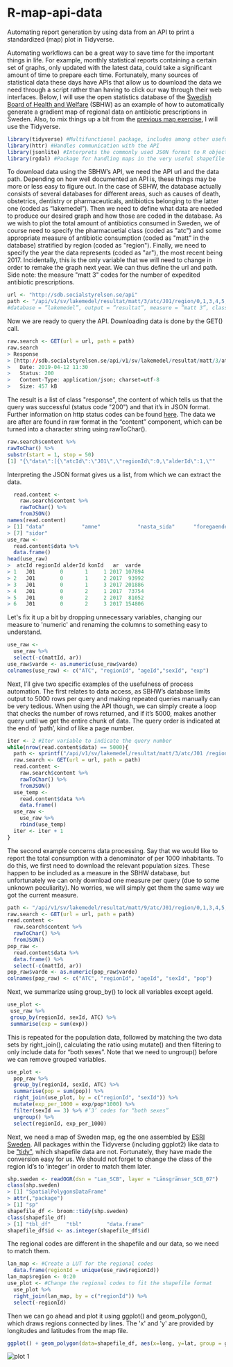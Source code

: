 # R-map-api-data
Automating report generation by using data from an API to print a standardized (map) plot in Tidyverse.

Automating workflows can be a great way to save time for the important things in life. For example, monthly statistical reports containing a certain set of graphs, only updated with the latest data, could take a significant amount of time to prepare each time. Fortunately, many sources of statistical data these days have APIs that allow us to download the data we need through a script rather than having to click our way through their web interfaces. Below, I will use the open statistics database of the [Swedish Board of Health and Welfare](http://sdb.socialstyrelsen.se/sdbapi.aspx) (SBHW) as an example of how to automatically generate a gradient map of regional data on antibiotic prescriptions in Sweden. Also, to mix things up a bit from the [previous map exercise](https://github.com/jonas-raposinha/r-map-plotting), I will use the Tidyverse.

```R
library(tidyverse) #Multifunctional package, includes among other useful things “ggplot” for plotting and “dplyr” for data manipulation
library(httr) #Handles communication with the API
library(jsonlite) #Interprets the commonly used JSON format to R objects
library(rgdal) #Package for handling maps in the very useful shapefile format
```

To download data using the SBHW’s API, we need the API url and the data path. Depending on how well documented an API is, these things may be more or less easy to figure out. In the case of SBHW, the database actually consists of several databases for different areas, such as causes of death, obstetrics, dentistry or pharmaceuticals, antibiotics belonging to the latter one (coded as “lakemedel”). Then we need to define what data are needed to produce our desired graph and how those are coded in the database. As we wish to plot the total amount of antibiotics consumed in Sweden, we of course need to specify the pharmacuetial class (coded as "atc") and some appropriate measure of antibiotic consumption (coded as "matt" in the database) stratified by region (coded as "region"). Finally, we need to specify the year the data represents (coded as "ar"), the most recent being 2017. Incidentally, this is the only variable that we will need to change in order to remake the graph next year. We can thus define the url and path. Side note: the measure "matt 3" codes for the number of expedited antibiotic prescriptions.

```R
url <- "http://sdb.socialstyrelsen.se/api"
path <- "/api/v1/sv/lakemedel/resultat/matt/3/atc/J01/region/0,1,3,4,5,6,7,8,9,10,12,13,14,17,18,19,20,21,22,23,24,25/ar/2017" 
#database = ”lakemedel”, output = ”resultat”, measure = ”matt 3”, class = ”atc J01”, region = all regions by numbers, year = ”ar 2017”
```

Now we are ready to query the API. Downloading data is done by the GET() call.

```R
raw.search <- GET(url = url, path = path)
raw.search
> Response
> [http://sdb.socialstyrelsen.se/api/v1/sv/lakemedel/resultat/matt/3/atc/J01/region/0,1,3,4,5,6,7,8,9,10,12,13,14,17,18,19,20,21,22,23,24,25/ar/2017]
> 	Date: 2019-04-12 11:30
>  	Status: 200
>  	Content-Type: application/json; charset=utf-8
>  	Size: 457 kB
```
The result is a list of class "response", the content of which tells us that the query was successful (status code "200") and that it’s in JSON format. Further information on http status codes can be found [here](https://restfulapi.net/http-status-codes/). The data we are after are found in raw format in the “content” component, which can be turned into a character string using rawToChar().

```R
raw.search$content %>%
rawToChar() %>% 
substr(start = 1, stop = 50) 
[1] "{\"data\":[{\"atcId\":\"J01\",\"regionId\":0,\"alderId\":1,\""
```

Interpreting the JSON format gives us a list, from which we can extract the data.

```R
  read.content <- 
    raw.search$content %>%
    rawToChar() %>%
    fromJSON()
names(read.content)
> [1] "data"            "amne"            "nasta_sida"      "foregaende_sida" "sida"            "per_sida"       
> [7] "sidor"          
use_raw <-
  read.content$data %>%
  data.frame()
head(use_raw)
>  atcId regionId alderId konId   ar  varde
> 1   J01        0       1     1 2017 107894
> 2   J01        0       1     2 2017  93992
> 3   J01        0       1     3 2017 201886
> 4   J01        0       2     1 2017  73754
> 5   J01        0       2     2 2017  81052
> 6   J01        0       2     3 2017 154806
```

Let's fix it up a bit by dropping unnecessary variables, changing our measure to 'numeric' and renaming the columns to something easy to understand.

```R
use_raw <-  
  use_raw %>% 
  select(-c(mattId, ar))
use_raw$varde <- as.numeric(use_raw$varde)
colnames(use_raw) <- c("ATC", "regionId", "ageId","sexId", "exp")
```

Next, I’ll give two specific examples of the usefulness of process automation. The first relates to data access, as SBHW’s database limits output to 5000 rows per query and making repeated queries manually can be very tedious. When using the API though, we can simply create a loop that checks the number of rows returned, and if it’s 5000, makes another query until we get the entire chunk of data. The query order is indicated at the end of ‘path’, kind of like a page number.

```R
iter <- 2 #Iter variable to indicate the query number
while(nrow(read.content$data) == 5000){
  path <- sprintf("/api/v1/sv/lakemedel/resultat/matt/3/atc/J01 /region/ar/2017?sida=%i", iter) #In this case not needed since that query yields < 5000 rows
  raw.search <- GET(url = url, path = path)
  read.content <- 
    raw.search$content %>%
    rawToChar() %>%
    fromJSON()
  use_temp <-
    read.content$data %>%
    data.frame() 
  use_raw <-
    use_raw %>%
    rbind(use_temp)
  iter <- iter + 1
}
```

The second example concerns data processing. Say that we would like to report the total consumption with a denominator of per 1000 inhabitants. To do this, we first need to download the relevant population sizes. These happen to be included as a measure in the SBHW database, but unfortunately we can only download one measure per query (due to some unknown peculiarity). No worries, we will simply get them the same way we got the current measure.
```R
path <- "/api/v1/sv/lakemedel/resultat/matt/9/atc/J01/region/0,1,3,4,5,6,7,8,9,10,12,13,14,17,18,19,20,21,22,23,24,25/ar/2017" #Measure "9" is population size
raw.search <- GET(url = url, path = path)
read.content <- 
  raw.search$content %>%
  rawToChar() %>%
  fromJSON()
pop_raw <-
  read.content$data %>%
  data.frame() %>%
  select(-c(mattId, ar))
pop_raw$varde <- as.numeric(pop_raw$varde)
colnames(pop_raw) <- c("ATC", "regionId", "ageId", "sexId", "pop")
```

Next, we summarize using group_by() to lock all variables except ageId.

```R
use_plot <-
 use_raw %>%
 group_by(regionId, sexId, ATC) %>%
 summarise(exp = sum(exp))
```

This is repeated for the population data, followed by matching the two data sets by right_join(), calculating the ratio using mutate() and then filtering to only include data for “both sexes”. Note that we need to ungroup() before we can remove grouped variables.

```R
use_plot <-
  pop_raw %>%
  group_by(regionId, sexId, ATC) %>%
  summarise(pop = sum(pop)) %>%
  right_join(use_plot, by = c("regionId", "sexId")) %>%
  mutate(exp_per_1000 = exp/pop*1000) %>%
  filter(sexId == 3) %>% #’3’ codes for “both sexes”
  ungroup() %>%
  select(regionId, exp_per_1000) 
```

Next, we need a map of Sweden map, eg the one assembled by [ESRI Sweden](https://www.arcgis.com/home/item.html?id=912b806e3b864b5f83596575a2f7cb01). All packages within the Tidyverse (including ggplot2) like data to be ["tidy"](https://cran.r-project.org/web/packages/tidyr/vignettes/tidy-data.html), which shapefile data are not. Fortunately, they have made the conversion easy for us. We should not forget to change the class of the region Id’s to ‘integer’ in order to match them later.

```R
shp.sweden <- readOGR(dsn = "Lan_SCB", layer = "Länsgränser_SCB_07") 
class(shp.sweden)
> [1] "SpatialPolygonsDataFrame"
> attr(,"package")
> [1] "sp"
shapefile_df <- broom::tidy(shp.sweden)
class(shapefile_df)
> [1] "tbl_df"     "tbl"        "data.frame"
shapefile_df$id <- as.integer(shapefile_df$id)
```

The regional codes are different in the shapefile and our data, so we need to match them.

```R
lan_map <- #Create a LUT for the regional codes
  data.frame(regionId = unique(use_raw$regionId))
lan_map$region <- 0:20
use_plot <- #Change the regional codes to fit the shapefile format
  use_plot %>%
  right_join(lan_map, by = c("regionId")) %>%
  select(-regionId)
```
Then we can go ahead and plot it using ggplot() and geom_polygon(), which draws regions connected by lines. The 'x' and 'y' are provided by longitudes and latitudes from the map file.
```R
ggplot() + geom_polygon(data=shapefile_df, aes(x=long, y=lat, group = group))
```
![plot 1](https://github.com/jonas-raposinha/R-map-api-data/blob/master/images/Rplot1.png)
